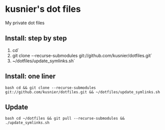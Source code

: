# kusnier's dot files
My private dot files

## Install: step by step

1. cd`
2. git clone --recurse-submodules git://github.com/kusnier/dotfiles.git`
3. ~/dotfiles/update_symlinks.sh`

## Install: one liner
``bash
cd && git clone --recurse-submodules git://github.com/kusnier/dotfiles.git && ~/dotfiles/update_symlinks.sh
``

## Update
``bash
cd ~/dotfiles && git pull --recurse-submodules && ./update_symlinks.sh
``
